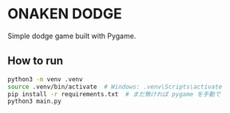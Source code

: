 # ONAKEN DODGE

Simple dodge game built with Pygame.

## How to run
```bash
python3 -m venv .venv
source .venv/bin/activate  # Windows: .venv\Scripts\activate
pip install -r requirements.txt  # まだ無ければ pygame を手動で
python3 main.py

